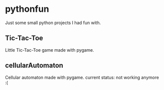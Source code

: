 # pythonfun
Just some small python projects I had fun with.




## Tic-Tac-Toe
Little Tic-Tac-Toe game made with pygame.

## cellularAutomaton
Cellular automaton made with pygame.
current status: not working anymore :(